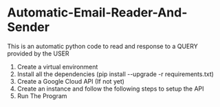 # Automatic-Email-Reader-And-Sender

This is an automatic python code to read and response to a QUERY provided by the USER
1. Create a virtual environment
2. Install all the dependencies (pip install --upgrade -r requirements.txt)
3. Create a Google Cloud API (If not yet)
4. Create an instance and follow the following steps to setup the API
5. Run The Program
